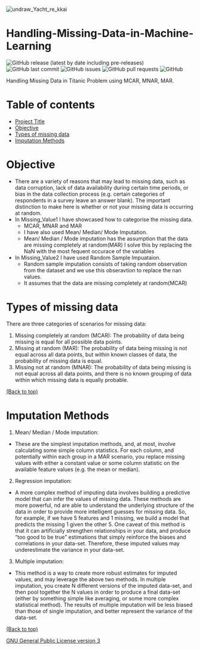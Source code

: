 <!-- Add banner here -->
![undraw_Yacht_re_kkai](https://user-images.githubusercontent.com/83410546/142135639-99deecc5-ebc0-4dc9-bb9f-dace760b16ee.png)

# Handling-Missing-Data-in-Machine-Learning

<!-- Add buttons here -->
![GitHub release (latest by date including pre-releases)](https://img.shields.io/github/v/release/ridhed/Weather-Dataset-Analysis?include_prereleases)
![GitHub last commit](https://img.shields.io/github/last-commit/ridhed/Weather-Dataset-Analysis)
![GitHub issues](https://img.shields.io/github/issues-raw/ridhed/Weather-Dataset-Analysis)
![GitHub pull requests](https://img.shields.io/github/issues-pr/ridhed/Weather-Dataset-Analysis)
![GitHub](https://img.shields.io/github/license/ridhed/Weather-Dataset-Analysis)

<!-- Described the project in brief -->
Handling Missing Data in Titanic Problem using MCAR, MNAR, MAR.


# Table of contents

- [Project Title](#project-title)
- [Objective](#objective)
- [Types of missing data](#types-of-missing-data)
- [Imputation Methods](#imputation-methods)

# Objective 
* There are a variety of reasons that may lead to missing data, such as data corruption, lack of data availability during certain time periods, or bias in the data collection process (e.g. certain categories of respondents in a survey leave an answer blank).
The important distinction to make here is whether or not your missing data is occurring at random.
* In Missing_Value1 I have showcased how to categorise the missing data.
  - MCAR, MNAR and MAR
  - I have also used Mean/ Median/ Mode Imputation.
  - Mean/ Median / Mode imputation has the assumption that the data are missing completely at random(MAR) I solve this by replacing the NaN with the most fequent occurace of the variables
* In Missing_Value2 I have used Random Sample Impuataion.
   - Random sample imputation consists of taking random observation from the dataset and we use this obseravtion to replace the nan values.
   - It assumes that the data are missing completely at random(MCAR)

# Types of missing data

There are three categories of scenarios for missing data:
1. Missing completely at random (MCAR): The probability of data being missing is equal for all possible data points.
2. Missing at random (MAR): The probability of data being missing is not equal across all data points, but within known classes of data, the probability of missing data is equal. 
3. Missing not at random (MNAR): The probability of data being missing is not equal across all data points, and there is no known grouping of data within which missing data is equally probable.

[(Back to top)](#table-of-contents)

# Imputation Methods

1. Mean/ Median / Mode imputation:
- These are the simplest imputation methods, and, at most, involve calculating some simple column statistics. For each column, and potentially within each group in a MAR scenario, you replace missing values with either a constant value or some column statistic on the available feature values (e.g. the mean or median).
2. Regression imputation:
- A more complex method of imputing data involves building a predictive model that can infer the values of missing data. These methods are more powerful, nd are able to understand the underlying structure of the data in order to provide more intelligent guesses for missing data. So, for example, if we have 5 features and 1 missing, we build a model that predicts the missing 1 given the other 5. One caveat of this method is that it can artificially strengthen relationships in your data, and produce “too good to be true” estimations that simply reinforce the biases and correlations in your data-set. Therefore, these imputed values may underestimate the variance in your data-set.
3. Multiple imputation:
- This method is a way to create more robust estimates for imputed values, and may leverage the above two methods. In multiple imputation, you create N different versions of the imputed data-set, and then pool together the N values in order to produce a final data-set (either by something simple like averaging, or some more complex statistical method). The results of multiple imputation will be less biased than those of single imputation, and better represent the variance of the data-set.
       
[(Back to top)](#table-of-contents)

[GNU General Public License version 3](https://opensource.org/licenses/GPL-3.0)
